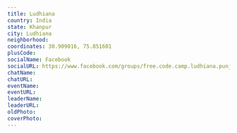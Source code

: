 ```yaml
---
title: Ludhiana
country: India
state: Khanpur
city: Ludhiana
neighborhood: 
coordinates: 30.909016, 75.851601
plusCode:
socialName: Facebook
socialURL: https://www.facebook.com/groups/free.code.camp.ludhiana.punjab
chatName:
chatURL:
eventName:
eventURL:
leaderName:
leaderURL:
oldPhoto: 
coverPhoto:
---
```

